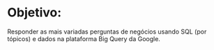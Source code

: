 # Objetivo:
Responder as mais variadas perguntas de negócios usando SQL (por tópicos) e dados na plataforma Big Query da Google.
